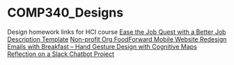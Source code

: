 # COMP340_Designs
Design homework links for HCI course 
[Ease the Job Quest with a Better Job Description Template](https://diii.home.blog/2018/12/02/ease-the-job-quest-with-a-better-job-description-template/)
[Non-profit Org FoodForward Mobile Website Redesign](https://diii.home.blog/2018/10/10/non-profit-org-foodforward-mobile-website-redesign/)
[Emails with Breakfast – Hand Gesture Design with Cognitive Maps](https://diii.home.blog/2018/11/12/emails-with-breakfast-hand-gesture-design-with-cognitive-maps/)
[Reflection on a Slack Chatbot Project](https://diii.home.blog/2018/10/30/reflection-on-a-slack-chatbot-project/)
